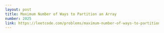 ```yaml
---
layout: post
title: Maximum Number of Ways to Partition an Array
number: 2025
link: https://leetcode.com/problems/maximum-number-of-ways-to-partition-an-array
---
```

